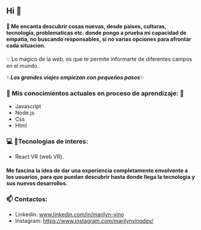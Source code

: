 ## Hi 👋
#### :speech_balloon: Me encanta descubrir cosas nuevas, desde paises, culturas, tecnologia, problematicas etc. donde pongo a prueba mi capacidad de empatia, no buscando responsables, si no varias opciones para afrontar cada situacion. 
:bulb: Lo magico de la web, es que te permite informarte de diferentes campos en el mundo.

 ✨***Los grandes viajes empiezan con pequeños pasos***✨ 

 ### :seedling: Mis conocimientos actuales en proceso de aprendizaje: :muscle:
 - Javascript
 - Node.js
 - Css
 - Html
 
 ### :computer: :mag_right:Tecnologias de interes:
 - React VR (web VR).
 #### Me fascina la idea de dar una experiencia completamente envolvente a los usuarios, para que puedan descubrir hasta donde llega la tecnologia y sus nuevos desarrollos.

### :mailbox: Contactos:
- Linkedin: www.linkedin.com/in/marilyn-vino
- Instagram: https://www.instagram.com/marilynvinodev/
